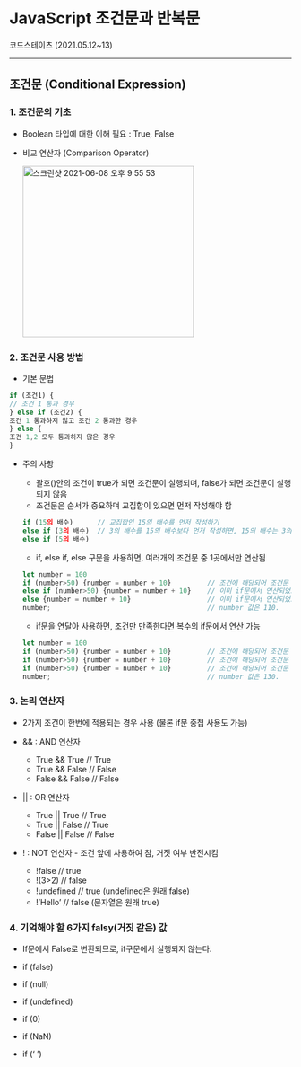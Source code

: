 # JavaScript 조건문과 반복문
코드스테이츠 (2021.05.12~13)

***

## 조건문 (Conditional Expression)

### 1. 조건문의 기초
- Boolean 타입에 대한 이해 필요 : True, False

- 비교 연산자 (Comparison Operator) 

  <img width="305" alt="스크린샷 2021-06-08 오후 9 55 53" src="https://user-images.githubusercontent.com/80403988/121188908-8666ae00-c8a4-11eb-95e6-54ce532a5a5f.png">

### 2. 조건문 사용 방법

- 기본 문법
```js
if (조건1) {
// 조건 1 통과 경우
} else if (조건2) {
조건 1 통과하지 않고 조건 2 통과한 경우
} else {
조건 1,2 모두 통과하지 않은 경우
}
```

- 주의 사항
  - 괄호()안의 조건이 true가 되면 조건문이 실행되며, false가 되면 조건문이 실행되지 않음
  - 조건문은 순서가 중요하며 교집합이 있으면 먼저 작성해야 함
  ```js
  if (15의 배수)      // 교집합인 15의 배수를 먼저 작성하기
  else if (3의 배수)  // 3의 배수를 15의 배수보다 먼저 작성하면, 15의 배수는 3의 배수에만 포함되며 5의 배수에는 해당되지 않음
  else if (5의 배수)
  ```

  - if, else if, else 구문을 사용하면, 여러개의 조건문 중 1곳에서만 연산됨
  ```js
  let number = 100
  if (number>50) {number = number + 10}         // 조건에 해당되어 조건문 실행
  else if (number>50) {number = number + 10}    // 이미 if문에서 연산되었으므로 else if 구문은 실행 안됨
  else {number = number + 10}                   // 이미 if문에서 연산되었으므로 else if 구문은 실행 안됨
  number;                                       // number 값은 110. 
  ```

  - if문을 연달아 사용하면, 조건만 만족한다면 복수의 if문에서 연산 가능
  ```js
  let number = 100
  if (number>50) {number = number + 10}         // 조건에 해당되어 조건문 실행
  if (number>50) {number = number + 10}         // 조건에 해당되어 조건문 실행
  if (number>50) {number = number + 10}         // 조건에 해당되어 조건문 실행
  number;                                       // number 값은 130. 
  ```

### 3. 논리 연산자
  - 2가지 조건이 한번에 적용되는 경우 사용 (물론 if문 중첩 사용도 가능)

- && : AND 연산자
  - True && True // True
  - True && False // False
  - False && False // False

- || : OR 연산자
  - True || True // True
  - True || False // True
  - False || False // False

- ! : NOT 연산자 - 조건 앞에 사용하여 참, 거짓 여부 반전시킴
  - !false // true
  - !(3>2) // false
  - !undefined // true (undefined은 원래 false)
  - !’Hello’ // false (문자열은 원래 true)

### 4. 기억해야 할 6가지 falsy(거짓 같은) 값
  - If문에서 False로 변환되므로, if구문에서 실행되지 않는다.

- if (false)
- if (null)
- if (undefined)
- if (0)
- if (NaN)
- if (‘ ’)
